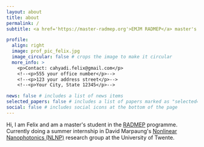 ```yaml
---
layout: about
title: about
permalink: /
subtitle: <a href='https://master-radmep.org'>EMJM RADMEP</a> master's student. Enschede, the Netherlands.

profile:
  align: right
  image: prof_pic_felix.jpg
  image_circular: false # crops the image to make it circular
  more_info: >
    <p>Contact: cahyadi.felix@gmail.com</p>
    <!--<p>555 your office number</p>-->
    <!--<p>123 your address street</p>-->
    <!--<p>Your City, State 12345</p>-->

news: false # includes a list of news items
selected_papers: false # includes a list of papers marked as "selected={true}"
social: false # includes social icons at the bottom of the page
---
```


Hi, I am Felix and am a master's student in the [RADMEP](https://master-radmep.org) programme. Currently doing a summer internship in David Marpaung's [Nonlinear Nanophotonics (NLNP)](https://davidmarpaung.com/) research group at the University of Twente.

<!--Write your biography here. Tell the world about yourself. Link to your favorite [subreddit](http://reddit.com). You can put a picture in, too. The code is already in, just name your picture `prof_pic.jpg` and put it in the `img/` folder.

#Put your address / P.O. box / other info right below your picture. You can also disable any of these elements by editing `profile` property of the YAML header of your `_pages/about.md`. Edit `_bibliography/papers.bib` and Jekyll will render your [publications page](/al-folio/publications/) automatically.

#Link to your social media connections, too. This theme is set up to use [Font Awesome icons](https://fontawesome.com/) and [Academicons](https://jpswalsh.github.io/academicons/), like the ones below. Add your Facebook, Twitter, LinkedIn, Google Scholar, or just disable all of them.-->
